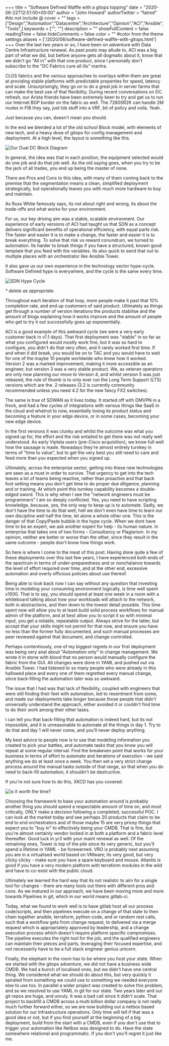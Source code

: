+++
title = "Software Defined Waffle with a gitops topping"
date = "2020-06-22T12:51:00+00:00"
author = "John Howard"
authorTwitter = "fatred" #do not include @
cover = ""
tags = ["Design","Automation","Datacentre","Architecture","Opinion","ACI","Ansible","Tools",]
keywords = ["", ""]
description = ""
showFullContent = false
readingTime = false
hideComments = false
color = "" #color from the theme settings
aliases = ['/2020/06/software-defined-waffle-with-gitops.html']
+++
Over the last two years or so, I have been on adventure with Data Centre Infrastructure renewal. As past posts may allude to, ACI was a big part of what we did, but before anyone gets all dogmatic about it, know that we didn't go "All in" with that one product, since I personally don't subscribe to the "DC Fabrics cure all ills" mantra.

CLOS fabrics and the various approaches to overlays within them are great at providing stable platforms with predictable properties for speed, latency and scale. Unsurprisingly, they go on to do a great job in server farms that can make the best use of that flexibility. During recent conversations on DC refresh, our Arista friends have been extremely keen to try and get us to run our Internet BGP border on the fabric as well. The 7280SR2K can handle 2M routes in FIB they say, just lob stuff into a VRF, bit of policy and voila. Yeah.

Just because you can, doesn't mean you should.

In the end we blended a lot of the old school Block model, with elements of new tech, and a heavy dose of gitops for config management and deployment. At a high level, the layout is something like this.

![Our Dual DC Block Diagram](blog-DC-Block-overview.png)

In general, the idea was that in each position, the equipment selected would do one job and do that job well. As the old saying goes, when you try to be the jack of all trades, you end up being the master of none.

There are Pros and Cons to this idea, with many of them coming back to the premise that the segmentation means a clean, simplified deployment strategically, but operationally leaves you with much more hardware to buy and maintain.

As Russ White famously says, its not about right and wrong, its about the trade-offs and what works for your environment.

For us, our key driving aim was a stable, scalable environment. Our experience of early versions of ACI had taught us that SDN as a concept delivers significant benefits of operational efficiency, with equal parts risk. The faster and easier it is to make a change, the faster and easier it is to break everything. To solve that risk vs reward conundrum, we turned to automation.  Its harder to break things if you have a structured, known good template that you feed with the variables. Its also quick to send that out to multiple places with an orchestrator like Ansible Tower.

It also gave us our own experience in the technology sector hype-cycle.  Software Defined hype is everywhere, and the cycle is the same every time.

![SDN Hype Cycle](blog-SDHype-diagram.png)

_* delete as appropriate._

Throughout each iteration of that loop, more people make it past that 10% completion rate, and end up customers of said product. Ultimately as things get through a number of version iterations the products stabilise and the amount of blogs explaining how it works improve and the amount of people who get to try it out successfully goes up exponentially.

ACI is a good example of this awkward cycle (we were a very early customer back in v1.1 days). That first deployment was "stable" in so far as what you configured would mostly work fine, but it was so hard to configure, you didn't do that very often, and it rarely worked first time. If and when it did break, you would be on to TAC and you would have to wait for one of the maybe 10 people worldwide who knew how it worked. Version 2 was a marked improvement, making it more accessible as an engineer, but version 3 was a very stable product. We, as veteran operators are only now planning our move to Version 4, and whilst version 5 was just released, the rule of thumb is to only ever run the Long Term Support (LTS) versions which are the .2 releases (3.2 is currently community recommended unless you need 4.2 for the new fancy FX2 switches).

The same is true of SDWAN as it lives today. It started off with DMVPN in a frock, and had a few cycles of integrations with various things like SaaS in the cloud and whatnot to now, essentially losing its product status and becoming a feature in your edge device, or in some cases, becoming your new edge device.

In the first versions it was clunky and whilst the outcome was what you signed up for, the effort and the risk entailed to get there was not really well understood. As early Viptela users (pre-Cisco acquisition), we know full well how the sausage is made. Nowadays they're almost entirely turnkey in terms of "time to value", but to get the very best you still need to care and feed more than you expected when you signed up.

Ultimately, across the enterprise sector, getting into these new technologies are seen as a must in order to survive. That urgency to get into the tech leaves a lot of teams being reactive, rather than proactive and that back foot setting means you don't get time to do proper due diligence, planning and or training. At which point this turnkey capability becomes a double-edged sword. This is why when I see the "network engineers must be programmers" I am so deeply conflicted. Yes, you need to have scripting knowledge, because, yes, the only way to keep up is to automate. Sadly, we don't have the time to do that well; hell we don't even have time to learn our own discipline well half the time, let alone a whole other one. This is the danger of that Copy/Paste bubble in the hype cycle. When we dont have time to be an expert, we ask another expert for help - its human nature. In enterprise that takes one of two forms - Consultancy or Plagiarism. In my opinion, neither are better or worse than the other, since they result in the same outcome - people don't know how things work.

So here is where I come to the meat of this post. Having done quite a few of these deployments over this last few years, I have experienced both ends of the spectrum in terms of under-preparedness and or nonchalance towards the level of effort required over time, and at the other end, excessive automation and overly officious policies about use thereof.

Being able to look back now I can say without any question that investing time in modeling your consuming environment logically, is time well spent x1000. That is to say, you should spend at least one week in a room with a whiteboard talking about how your workloads will attach to the network, both in abstractions, and then down to the lowest detail possible. This time spent now will allow you to at least build solid process workflows for manual admin of the platform, and at best allow you to script it so with minimal input, you get a reliable, repeatable output. Always strive for the latter, but accept that your skills might not permit for that now, and ensure you have no less than the former fully documented, and such manual processes are peer reviewed against that document, and change controlled.

Perhaps contentiously, one of my biggest regrets in our first deployment was being very anal about "Automation only" in change management. We wrote it in stone with blood that no person would manually configure the fabric from the GUI. All changes were done in YAML and pushed out via Ansible Tower. I had listened to so many people who were already in this hallowed place and every one of them regretted every manual change, since back-filling the automation later was so awkward.

The issue that I had was that lack of flexibility, coupled with engineers that were still finding their feet with automation, led to resentment from some, and made our deployments take longer because those people that didn't universally understand the approach, either avoided it or couldn't find time to do their work among their other tasks.

I can tell you that back-filling that automation is indeed hard, but its not impossible, and it is unreasonable to automate all the things in day 1. Try to do that and day 1 will never come, and you'll never deploy anything.

My best advice to people now is to use that modeling information you created to pick your battles, and automate tasks that you know you will repeat at some regular interval. Find the breakeven point that works for your business in terms of effort to automate and iterations of execution - we said anything we do at least once a week. You then set a very strict change process around the manual tasks outside of that range, so that when you do need to back-fill automation, it shouldn't be destructive.

If you're not sure how to do this, XKCD has you covered:

![is it worth the time?](is_it_worth_the_time.png)

Choosing the framework to base your automation around is probably another thing you should spend a respectable amount of time on, and most critically, ONLY make a decision following a completed, successful POC. I can look at the market today and see perhaps 20 products that claim to be end to end orchestrators and of those maybe 15 are very pricey things that expect you to "buy in" to effectively being your CMDB. That is fine, but you're almost certainly vendor locked in at both a platform and a fabric level thereafter. Good luck in yr3 with your maint renewal as well. Of the remaining ones, Tower is top of the pile since its very generic, but you'll spend a lifetime in YAML - be forewarned. VRO is probably next assuming you are in a virtualised world based on VMware; its very good, but very clicky clicky - make sure you have a spare keyboard and mouse. Atlantis is good if you have a very modern platform with terraform modules in the wild and have to co-exist with the public cloud.

Ultimately we learned the hard way that its not realistic to aim for a single tool for changes - there are many tools out there with different pros and cons. As we matured in our approach, we have been moving more and more towards Pipelines in git, which in our world means gitlab-ci.

Today, what we found to work well is to have gitlab host all our process code/scripts, and then pipelines execute on a change of that state to then chain together ansible, terraform, python code, and or random rest calls, such that a workflow gets from change request, to delivered via a merge request which is appropriately approved by leadership, and a change execution process which doesn't require platform specific compromises. The pipeline executes the right tool for the job, and the qualified engineers can maintain their pieces and parts, leveraging their focused expertise, and not necessarily have to be a full stack engineer genius unicorn.

Finally, the elephant in the room has to be where you host your state. When we started with the gitops adventure, we did not have a business wide CMDB. We had a bunch of localised ones, but we didn't have one central thing. We considered what we should do about this, but very quickly it spiraled from something we could use to something we needed everyone else to use too. In parallel a wider project was created to solve this problem, and so we resolved to use YAML in git for our state. Two years later and our git repos are huge, and unruly. It was a bad call since it didn't scale. That project to backfill a CMDB across a multi billion dollar company is not really much further forward either, so we are now building out a netbox based solution for our Infrastructure operations. Only time will tell if that was a good idea or not, but if you find yourself at the beginning of a big deployment, build from the start with a CMDB, even if you don't use that to trigger your automation like Netbox was designed to do. Have the state somewhere relational and programmatic. If you don't you'll regret it just like me.
